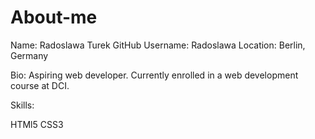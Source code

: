 # About-me
Name: Radoslawa Turek
GitHub Username: Radoslawa
Location: Berlin, Germany

Bio:
Aspiring web developer. Currently enrolled in a web development course at DCI.

Skills:

HTMl5
CSS3



